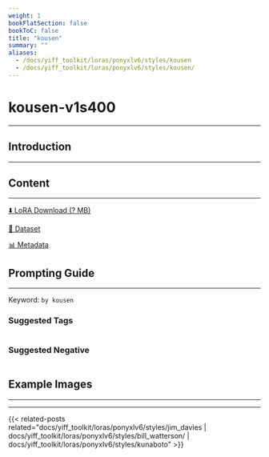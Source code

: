 ```yaml
---
weight: 1
bookFlatSection: false
bookToC: false
title: "kousen"
summary: ""
aliases:
  - /docs/yiff_toolkit/loras/ponyxlv6/styles/kousen
  - /docs/yiff_toolkit/loras/ponyxlv6/styles/kousen/
---
```


<!--markdownlint-disable MD025 MD033 -->

# kousen-v1s400

---

## Introduction

---

## Content

---

[⬇️ LoRA Download (? MB)]()

[📐 Dataset]()

[📊 Metadata]()

## Prompting Guide

---

Keyword: `by kousen`

### Suggested Tags

```md
```

### Suggested Negative

```md
```

## Example Images

---

<div class="image-grid">
  <div class="image-grid-container">
    <a href="">
    </a>
    <a href="">
    </a>
  </div>
</div>

---

{{< related-posts related="docs/yiff_toolkit/loras/ponyxlv6/styles/jim_davies | docs/yiff_toolkit/loras/ponyxlv6/styles/bill_watterson/ | docs/yiff_toolkit/loras/ponyxlv6/styles/kunaboto" >}}

